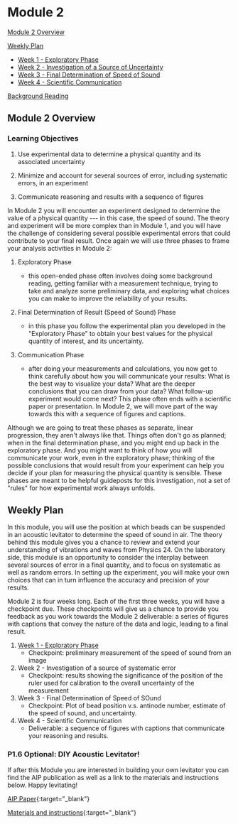 # Module 2


[Module 2 Overview](#module-2-overview)

[Weekly Plan](#weekly-plan)
+ [Week 1 - Exploratory Phase](week1)
+ [Week 2 - Investigation of a Source of Uncertainty](week2)
+ [Week 3 - Final Determination of Speed of Sound](week3)
+ [Week 4 - Scientific Communication](week4)

[Background Reading](#background-reading)


## Module 2 Overview

### Learning Objectives


1. Use experimental data to determine a physical quantity and its associated uncertainty

2. Minimize and account for several sources of error, including systematic errors, in an experiment

3. Communicate reasoning and results with a sequence of figures

In Module 2 you will encounter an experiment designed to determine the value of a physical quantity --- in this case, the speed of sound.  The theory and experiment will be more complex than in Module 1, and you will have the challenge of considering several possible experimental errors that could contribute to your final result.  Once again we will use three phases to frame your analysis activities in Module 2:

1. Exploratory Phase
    - this open-ended phase often involves doing some background reading, getting familiar with a measurement technique, trying to take and analyze some preliminary data, and exploring what choices you can make to improve the reliability of your results.

2. Final Determination of Result (Speed of Sound) Phase
    - in this phase you follow the experimental plan you developed in the "Exploratory Phase" to obtain your best values for the physical quantity of interest, and its uncertainty.

3. Communication Phase
    - after doing your measurements and calculations, you now get to think carefully about how you will communicate your results: What is the best way to visualize your data? What are the deeper conclusions that you can draw from your data? What follow-up experiment would come next? This phase often ends with a scientific paper or presentation. In Module 2, we will move part of the way towards this with a sequence of figures and captions.

Although we are going to treat these phases as separate, linear progression, they aren't always like that. Things often don't go as planned; when in the final determination phase, and you might end up back in the exploratory phase. And you might want to think of how you will communicate your work, even in the exploratory phase; thinking of the possible conclusions that would result from your experiment can help you decide if your plan for measuring the physical quantity is sensible. These phases are meant to be helpful guideposts for this investigation, not a set of "rules" for how experimental work always unfolds.


## Weekly Plan

In this module, you will use the position at which beads can be suspended in an acoustic levitator to determine the speed of sound in air.  The theory behind this module gives you a chance to review and extend your understanding of vibrations and waves from Physics 24.  On the laboratory side, this module is an opportunity to consider the interplay between several sources of error in a final quantity, and to focus on systematic as well as random errors.  In setting up the experiment, you will make your own choices that can in turn influence the accuracy and precision of your results.

Module 2 is four weeks long. Each of the first three weeks, you will have a checkpoint due. These checkpoints will give us a chance to provide you feedback as you work towards the Module 2 deliverable: a series of figures with captions that convey the nature of the data and logic, leading to a final result.

1. [Week 1 - Exploratory Phase](week1)
    - Checkpoint: preliminary measurement of the speed of sound from an image
2. Week 2 - Investigation of a source of systematic error
    - Checkpoint: results showing the significance of the position of the ruler used for calibration to the overall uncertainty of the measurement
3. Week 3 - Final Determination of Speed of SOund
    - Checkpoint: Plot of bead position v.s. antinode number, estimate of the speed of sound, and uncertainty.
4. Week 4 - Scientific Communication
    - Deliverable: a sequence of figures with captions that communicate your reasoning and results.


### P1.6 Optional: DIY Acoustic Levitator!</strong>
If after this Module you are interested in building your own levitator you can find the AIP publication as well as a link to the materials and instructions below. Happy levitating!

[AIP Paper](https://aip.scitation.org/doi/full/10.1063/1.4989995){:target="_blank"}

[Materials and instructions](https://www.instructables.com/id/Acoustic-Levitator/){:target="_blank"}
